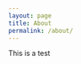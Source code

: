 ```yaml
---
layout: page
title: About
permalink: /about/
---
```

[jekyll-organization]: https://github.com/jekyll
This is a test
